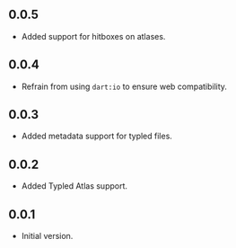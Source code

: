 ## 0.0.5

- Added support for hitboxes on atlases.


## 0.0.4

- Refrain from using `dart:io` to ensure web compatibility.

## 0.0.3

- Added metadata support for typled files.

## 0.0.2

- Added Typled Atlas support.

## 0.0.1

- Initial version.
